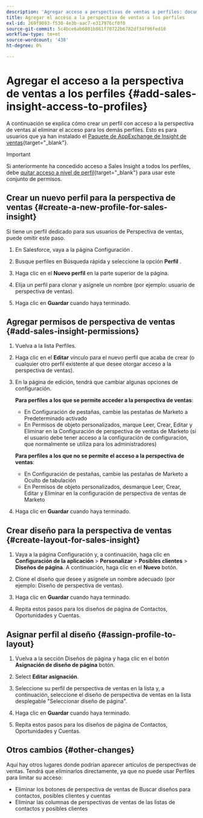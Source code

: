 ```yaml
---
description: 'Agregar acceso a perspectivas de ventas a perfiles: documentos de Marketo: documentación del producto'
title: Agregar el acceso a la perspectiva de ventas a los perfiles
exl-id: 269f9093-f530-4e3b-aac7-e317976cf0f0
source-git-commit: 5c4bce6ab6801b861f70722b6782df34f96fed10
workflow-type: tm+mt
source-wordcount: '438'
ht-degree: 0%

---
```


# Agregar el acceso a la perspectiva de ventas a los perfiles {#add-sales-insight-access-to-profiles}

A continuación se explica cómo crear un perfil con acceso a la perspectiva de ventas al eliminar el acceso para los demás perfiles. Esto es para usuarios que ya han instalado el [Paquete de AppExchange de Insight de ventas](/help/marketo/product-docs/marketo-sales-insight/msi-for-salesforce/installation/install-marketo-sales-insight-package-in-salesforce-appexchange.md){target=&quot;_blank&quot;}.

>[!IMPORTANT]
>
>Si anteriormente ha concedido acceso a Sales Insight a todos los perfiles, debe [quitar acceso a nivel de perfil](/help/marketo/product-docs/marketo-sales-insight/msi-for-salesforce/configuration/remove-sales-insight-access.md){target=&quot;_blank&quot;} para usar este conjunto de permisos.

## Crear un nuevo perfil para la perspectiva de ventas {#create-a-new-profile-for-sales-insight}

Si tiene un perfil dedicado para sus usuarios de Perspectiva de ventas, puede omitir este paso.

1. En Salesforce, vaya a la página Configuración .

1. Busque perfiles en Búsqueda rápida y seleccione la opción **Perfil** .

1. Haga clic en el **Nuevo perfil** en la parte superior de la página.

1. Elija un perfil para clonar y asígnele un nombre (por ejemplo: usuario de perspectiva de ventas).

1. Haga clic en **Guardar** cuando haya terminado.

## Agregar permisos de perspectiva de ventas {#add-sales-insight-permissions}

1. Vuelva a la lista Perfiles.

1. Haga clic en el **Editar** vínculo para el nuevo perfil que acaba de crear (o cualquier otro perfil existente al que desee otorgar acceso a la perspectiva de ventas).

1. En la página de edición, tendrá que cambiar algunas opciones de configuración.

   **Para perfiles a los que se permite acceder a la perspectiva de ventas**:

   * En Configuración de pestañas, cambie las pestañas de Marketo a Predeterminado activado
   * En Permisos de objeto personalizados, marque Leer, Crear, Editar y Eliminar en la Configuración de perspectiva de ventas de Marketo (si el usuario debe tener acceso a la configuración de configuración, que normalmente se utiliza para los administradores)

   **Para perfiles a los que no se permite el acceso a la perspectiva de ventas**:

   * En Configuración de pestañas, cambie las pestañas de Marketo a Oculto de tabulación
   * En Permisos de objeto personalizados, desmarque Leer, Crear, Editar y Eliminar en la configuración de perspectiva de ventas de Marketo


1. Haga clic en **Guardar** cuando haya terminado.

## Crear diseño para la perspectiva de ventas {#create-layout-for-sales-insight}

1. Vaya a la página Configuración y, a continuación, haga clic en **Configuración de la aplicación** > **Personalizar** > **Posibles clientes** > **Diseños de página**. A continuación, haga clic en el **Nuevo** botón.

1. Clone el diseño que desee y asígnele un nombre adecuado (por ejemplo: Diseño de perspectiva de ventas).

1. Haga clic en **Guardar** cuando haya terminado.

1. Repita estos pasos para los diseños de página de Contactos, Oportunidades y Cuentas.

## Asignar perfil al diseño {#assign-profile-to-layout}

1. Vuelva a la sección Diseños de página y haga clic en el botón **Asignación de diseño de página** botón.

1. Select **Editar asignación**.

1. Seleccione su perfil de perspectiva de ventas en la lista y, a continuación, seleccione el diseño de perspectiva de ventas en la lista desplegable &quot;Seleccionar diseño de página&quot;.

1. Haga clic en **Guardar** cuando haya terminado.

1. Repita estos pasos para los diseños de página de Contactos, Oportunidades y Cuentas.

## Otros cambios {#other-changes}

Aquí hay otros lugares donde podrían aparecer artículos de perspectivas de ventas. Tendrá que eliminarlos directamente, ya que no puede usar Perfiles para limitar su acceso:

* Eliminar los botones de perspectiva de ventas de Buscar diseños para contactos, posibles clientes y cuentas
* Eliminar las columnas de perspectivas de ventas de las listas de contactos y posibles clientes
